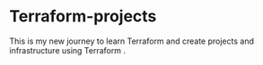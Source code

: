 # Terraform-projects
This is my new journey to learn Terraform and create projects and infrastructure using Terraform .
